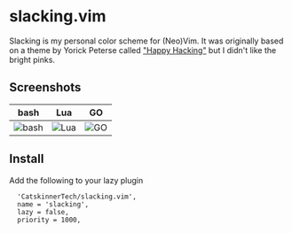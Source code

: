 # slacking.vim

Slacking is my personal color scheme for (Neo)Vim. 
It was originally based on a theme by Yorick Peterse called ["Happy Hacking"][happy_hacking] but I didn't like the bright pinks.

## Screenshots
| bash | Lua | GO
|------|------|---------
| ![bash](screenshots/bash.png) | ![Lua](screenshots/lua.png) | ![GO](screenshots/GO.png)
## Install
Add the following to your lazy plugin
```
  'CatskinnerTech/slacking.vim',
  name = 'slacking',
  lazy = false,
  priority = 1000,
```

[happy_hacking]: https://github.com/yorickpeterse/happy_hacking.vim

